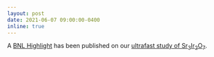 ```yaml
---
layout: post
date: 2021-06-07 09:00:00-0400
inline: true
---
```


A [BNL Highlight](https://www.bnl.gov/newsroom/news.php?a=118870) has been published on our [ultrafast study of Sr<sub>3</sub>Ir<sub>2</sub>O<sub>7</sub>](/publications/#mazzone2021laser).
